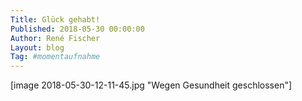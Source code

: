 ```yaml
---
Title: Glück gehabt!
Published: 2018-05-30 00:00:00
Author: René Fischer
Layout: blog
Tag: #momentaufnahme
---
```

[image 2018-05-30-12-11-45.jpg "Wegen Gesundheit geschlossen"]
